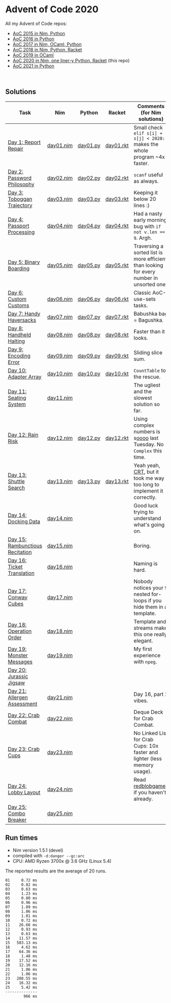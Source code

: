 # Advent of Code 2020

All my Advent of Code repos:

* [AoC 2015 in Nim, Python](https://github.com/narimiran/advent_of_code_2015)
* [AoC 2016 in Python](https://github.com/narimiran/advent_of_code_2016)
* [AoC 2017 in Nim, OCaml, Python](https://github.com/narimiran/AdventOfCode2017)
* [AoC 2018 in Nim, Python, Racket](https://github.com/narimiran/AdventOfCode2018)
* [AoC 2019 in OCaml](https://github.com/narimiran/AdventOfCode2019)
* [AoC 2020 in Nim, one liner-y Python, Racket](https://github.com/narimiran/AdventOfCode2020) (this repo)
* [AoC 2021 in Python](https://github.com/narimiran/AdventOfCode2021)


&nbsp;


## Solutions



Task                                                                    | Nim                        | Python                      | Racket                        | Comments (for Nim solutions)
---                                                                     | ---                        | ---                         | ---                           | ---
[Day 1: Report Repair](https://adventofcode.com/2020/day/1)             | [day01.nim](nim/day01.nim) | [day01.py](python/day01.py) | [day01.rkt](racket/day01.rkt) | Small check `elif s[i] + s[j] < 2020:` makes the whole program ~4x faster.
[Day 2: Password Philosophy](https://adventofcode.com/2020/day/2)       | [day02.nim](nim/day02.nim) | [day02.py](python/day02.py) | [day02.rkt](racket/day02.rkt) | `scanf` useful as always.
[Day 3: Toboggan Trajectory](https://adventofcode.com/2020/day/3)       | [day03.nim](nim/day03.nim) | [day03.py](python/day03.py) | [day03.rkt](racket/day03.rkt) | Keeping it below 20 lines :)
[Day 4: Passport Processing](https://adventofcode.com/2020/day/4)       | [day04.nim](nim/day04.nim) | [day04.py](python/day04.py) | [day04.rkt](racket/day04.rkt) | Had a nasty early morning bug with `if not v.len == 9`. Argh.
[Day 5: Binary Boarding](https://adventofcode.com/2020/day/5)           | [day05.nim](nim/day05.nim) | [day05.py](python/day05.py) | [day05.rkt](racket/day05.rkt) | Traversing a sorted list is more efficient than looking for every number in unsorted one.
[Day 6: Custom Customs](https://adventofcode.com/2020/day/6)            | [day06.nim](nim/day06.nim) | [day06.py](python/day06.py) | [day06.rkt](racket/day06.rkt) | Classic AoC-use-sets tasks.
[Day 7: Handy Haversacks](https://adventofcode.com/2020/day/7)          | [day07.nim](nim/day07.nim) | [day07.py](python/day07.py) | [day07.rkt](racket/day07.rkt) | Babushka bag = Bagushka.
[Day 8: Handheld Halting](https://adventofcode.com/2020/day/8)          | [day08.nim](nim/day08.nim) | [day08.py](python/day08.py) | [day08.rkt](racket/day08.rkt) | Faster than it looks.
[Day 9: Encoding Error](https://adventofcode.com/2020/day/9)            | [day09.nim](nim/day09.nim) | [day09.py](python/day09.py) | [day09.rkt](racket/day09.rkt) | Sliding slice sum.
[Day 10: Adapter Array](https://adventofcode.com/2020/day/10)           | [day10.nim](nim/day10.nim) | [day10.py](python/day10.py) | [day10.rkt](racket/day10.rkt) | `CountTable` to the rescue.
[Day 11: Seating System](https://adventofcode.com/2020/day/11)          | [day11.nim](nim/day11.nim) |                             |                               | The ugliest and the slowest solution so far.
[Day 12: Rain Risk](https://adventofcode.com/2020/day/12)               | [day12.nim](nim/day12.nim) | [day12.py](python/day12.py) | [day12.rkt](racket/day12.rkt) | Using complex numbers is s[o][1][o][2][o][3][o][4] last Tuesday. No `Complex` this time.
[Day 13: Shuttle Search](https://adventofcode.com/2020/day/13)          | [day13.nim](nim/day13.nim) | [day13.py](python/day13.py) | [day13.rkt](racket/day13.rkt) | Yeah yeah, [CRT](https://en.wikipedia.org/wiki/Chinese_remainder_theorem), but it took me way too long to implement it correctly.
[Day 14: Docking Data](https://adventofcode.com/2020/day/14)            | [day14.nim](nim/day14.nim) |                             |                               | Good luck trying to understand what's going on.
[Day 15: Rambunctious Recitation](https://adventofcode.com/2020/day/15) | [day15.nim](nim/day15.nim) |                             |                               | Boring.
[Day 16: Ticket Translation](https://adventofcode.com/2020/day/16)      | [day16.nim](nim/day16.nim) |                             |                               | Naming is hard.
[Day 17: Conway Cubes](https://adventofcode.com/2020/day/17)            | [day17.nim](nim/day17.nim) |                             |                               | Nobody notices your 9 nested for-loops if you hide them in a template.
[Day 18: Operation Order](https://adventofcode.com/2020/day/18)         | [day18.nim](nim/day18.nim) |                             |                               | Template and streams make this one really elegant.
[Day 19: Monster Messages](https://adventofcode.com/2020/day/19)        | [day19.nim](nim/day19.nim) |                             |                               | My first experience with `npeg`.
[Day 20: Jurassic Jigsaw](https://adventofcode.com/2020/day/20)         |                            |                             |                               |
[Day 21: Allergen Assessment](https://adventofcode.com/2020/day/21)     | [day21.nim](nim/day21.nim) |                             |                               | Day 16, part 2 vibes.
[Day 22: Crab Combat](https://adventofcode.com/2020/day/22)             | [day22.nim](nim/day22.nim) |                             |                               | Deque Deck for Crab Combat.
[Day 23: Crab Cups](https://adventofcode.com/2020/day/23)               | [day23.nim](nim/day23.nim) |                             |                               | No Linked List for Crab Cups: 10x faster and lighter (less memory usage).
[Day 24: Lobby Layout](https://adventofcode.com/2020/day/24)            | [day24.nim](nim/day24.nim) |                             |                               | Read [redblobgames](https://www.redblobgames.com/grids/hexagons/) if you haven't already.
[Day 25: Combo Breaker](https://adventofcode.com/2020/day/25)           | [day25.nim](nim/day25.nim) |                             |                               |



[1]: https://github.com/narimiran/advent_of_code_2016/blob/master/python/day_01.py
[2]: https://github.com/narimiran/advent_of_code_2016/blob/master/python/day_02.py
[3]: https://github.com/narimiran/AdventOfCode2017/blob/master/nim/day19.nim
[4]: https://github.com/narimiran/AdventOfCode2017/blob/master/python/day22.py



## Run times

* Nim version 1.5.1 (devel)
* compiled with `-d:danger --gc:arc`
* CPU: AMD Ryzen 3700x @ 3.6 GHz (Linux 5.4)

The reported results are the average of 20 runs.

```
01     0.72 ms
02     0.82 ms
03     0.63 ms
04     1.23 ms
05     0.80 ms
06     0.96 ms
07     1.89 ms
08     1.06 ms
09     1.01 ms
10     0.72 ms
11    26.66 ms
12     0.93 ms
13     0.63 ms
14    11.57 ms
15   583.13 ms
16     4.62 ms
17    64.36 ms
18     1.48 ms
19    17.52 ms
20    12.16 ms
21     1.86 ms
22     1.06 ms
23   208.55 ms
24    16.32 ms
25     5.42 ms
--------------
        966 ms
```
